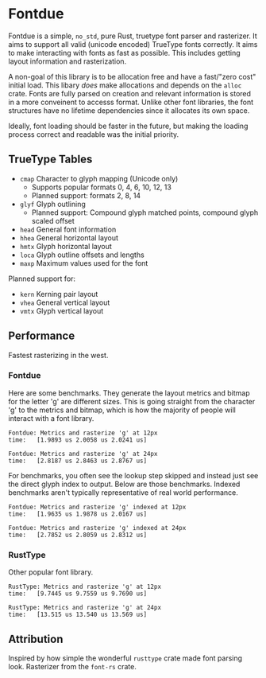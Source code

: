 # Fontdue

Fontdue is a simple, `no_std`, pure Rust, truetype font parser and rasterizer. It aims to support all valid (unicode encoded) TrueType fonts correctly. It aims to make interacting with fonts as fast as possible. This includes getting layout information and rasterization.

A non-goal of this library is to be allocation free and have a fast/"zero cost" initial load. This libary _does_ make allocations and depends on the `alloc` crate. Fonts are fully parsed on creation and relevant information is stored in a more conveinent to accesss format. Unlike other font libraries, the font structures have no lifetime dependencies since it allocates its own space.

Ideally, font loading should be faster in the future, but making the loading process correct and readable was the initial priority.

## TrueType Tables
- `cmap` Character to glyph mapping (Unicode only)
  - Supports popular formats 0, 4, 6, 10, 12, 13
  - Planned support: formats 2, 8, 14
- `glyf` Glyph outlining
  - Planned support: Compound glyph matched points, compound glyph scaled offset
- `head` General font information
- `hhea` General horizontal layout
- `hmtx` Glyph horizontal layout
- `loca` Glyph outline offsets and lengths
- `maxp` Maximum values used for the font

Planned support for:
- `kern` Kerning pair layout
- `vhea` General vertical layout
- `vmtx` Glyph vertical layout

## Performance

Fastest rasterizing in the west.

### Fontdue

Here are some benchmarks. They generate the layout metrics and bitmap for the letter 'g' are different sizes. This is going straight from the character 'g' to the metrics and bitmap, which is how the majority of people will interact with a font library.

```
Fontdue: Metrics and rasterize 'g' at 12px
time:   [1.9893 us 2.0058 us 2.0241 us]

Fontdue: Metrics and rasterize 'g' at 24px
time:   [2.8187 us 2.8463 us 2.8767 us]
```

For benchmarks, you often see the lookup step skipped and instead just see the direct glyph index to output. Below are those benchmarks. Indexed benchmarks aren't typically representative of real world performance.

```
Fontdue: Metrics and rasterize 'g' indexed at 12px
time:   [1.9635 us 1.9878 us 2.0167 us]

Fontdue: Metrics and rasterize 'g' indexed at 24px
time:   [2.7852 us 2.8059 us 2.8312 us]
```

### RustType

Other popular font library.

```
RustType: Metrics and rasterize 'g' at 12px
time:   [9.7445 us 9.7559 us 9.7690 us]

RustType: Metrics and rasterize 'g' at 24px
time:   [13.515 us 13.540 us 13.569 us]
```

## Attribution

Inspired by how simple the wonderful `rusttype` crate made font parsing look. Rasterizer from the `font-rs` crate.
